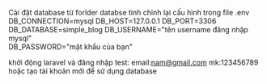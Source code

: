 Cài đặt database từ forlder databse 
tinh chỉnh lại cấu hình trong file .env
DB_CONNECTION=mysql
DB_HOST=127.0.0.1
DB_PORT=3306
DB_DATABASE=simple_blog
DB_USERNAME="tên username đăng nhập mysql"	
DB_PASSWORD="mật khẩu của bạn"

khởi động laravel và đăng nhập test:
email:nam@gmail.com
mk:123456789
hoặc tạo tài khoản mới để sử dụng.database
